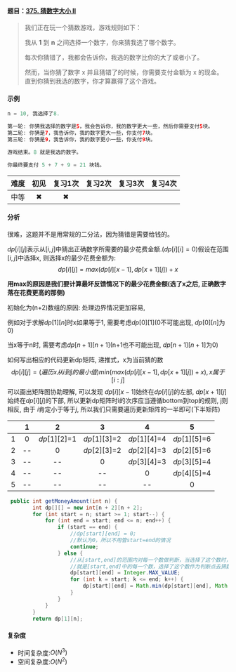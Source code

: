 #### 题目：[375. 猜数字大小 II](https://leetcode-cn.com/problems/guess-number-higher-or-lower-ii/)

> 
> 我们正在玩一个猜数游戏，游戏规则如下：
>
> 我从 **1** 到 **n** 之间选择一个数字，你来猜我选了哪个数字。
>
> 每次你猜错了，我都会告诉你，我选的数字比你的大了或者小了。
>
> 然而，当你猜了数字 x 并且猜错了的时候，你需要支付金额为 x 的现金。直到你猜到我选的数字，你才算赢得了这个游戏。

#### 示例

```java
n = 10, 我选择了8.

第一轮: 你猜我选择的数字是5，我会告诉你，我的数字更大一些，然后你需要支付5块。
第二轮: 你猜是7，我告诉你，我的数字更大一些，你支付7块。
第三轮: 你猜是9，我告诉你，我的数字更小一些，你支付9块。

游戏结束。8 就是我选的数字。

你最终要支付 5 + 7 + 9 = 21 块钱。

```

| 难度 | 初见 | 复习1次 | 复习2次 | 复习3次 | 复习4次 |
| :--: | :--: | :-----: | :-----: | :-----: | :-----: |
| 中等 |  ✖   |    ✖    |         |         |         |

#### 分析

 很难，这题并不是用常规的二分法，因为猜错是需要给钱的。

$dp[i][j]$表示从$[i,j]$中猜出正确数字所需要的最少花费金额.($dp[i][i] = 0$)假设在范围$[i,j]$中选择x, 则选择x的最少花费金额为:
$$
dp[i][j]=max(dp[i][x-1], dp[x+1][j]) + x
$$


**用max的原因是我们要计算最坏反馈情况下的最少花费金额(选了x之后, 正确数字落在花费更高的那侧)**

初始化为(n+2)数组的原因: 处理边界情况更加容易, 

例如对于求解$dp[1][n]$时x如果等于1, 需要考虑$dp[0][1]$(0不可能出现, $dp[0][n]$为0)

当x等于n时, 需要考虑$dp[n+1][n+1]$(n+1也不可能出现, $dp[n+1][n+1]$为0)

如何写出相应的代码更新dp矩阵, 递推式，x为当前猜的数
$$
dp[i][j] = (遍历x从i到j的最小值)min(max(dp[i][x-1], dp[x+1][j]) + x), x属于[i:j]
$$
可以画出矩阵图协助理解, 可以发现
$dp[i][x-1]$始终在$dp[i][j]$的左部, $dp[x+1][j]$始终在$dp[i][j]$的下部, 所以更新dp矩阵时i的次序应当遵循bottom到top的规则, j则相反, 由于
$i$肯定小于等于$j$, 所以我们只需要遍历更新矩阵的一半即可(下半矩阵)



|      |  1   |      2       |      3       |      4       |      5       |
| :--: | :--: | :----------: | :----------: | :----------: | :----------: |
|  1   |  0   | $dp[1][2]$=1 | $dp[1][3]$=2 | $dp[1][4]$=4 | $dp[1][5]$=6 |
|  2   |  --  |      0       | $dp[2][3]$=2 | $dp[2][4]$=3 | $dp[2][5]$=6 |
|  3   |  --  |      --      |      0       | $dp[3][4]$=3 | $dp[3][5]$=4 |
|  4   |  --  |      --      |      --      |      0       | $dp[4][5]$=4 |
|  5   |  --  |      --      |      --      |      --      |      0       |

```java
 public int getMoneyAmount(int n) {
        int dp[][] = new int[n + 2][n + 2];
        for (int start = n; start >= 1; start--) {
            for (int end = start; end <= n; end++) {
                if (start == end) {
                    //dp[start][end] = 0;
                    //默认为0，所以不用管start=end的情况
                    continue;
                } else {
                    //从[start,end]的范围内对每一个数做判断，当选择了这个数时，能够猜出所有点的最坏情况下（max）的最小值（min）
                    //就是[start,end]中的每一个数，选择了这个数作为判断点去猜数字后的所需要的最大花费，然后取这些最大化费的最小值
                    dp[start][end] = Integer.MAX_VALUE;
                    for (int k = start; k <= end; k++) {
                        dp[start][end] = Math.min(dp[start][end], Math.max(dp[start][k - 1], dp[k + 1][end]) + k);
                    }
                }
            }
        }
        return dp[1][n];
```




#### 复杂度

- 时间复杂度:$O(N^3)$
- 空间复杂度:$O(N^2)$